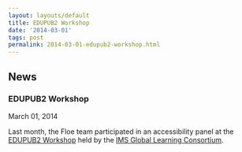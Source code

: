```yaml
---
layout: layouts/default
title: EDUPUB2 Workshop
date: '2014-03-01'
tags: post
permalink: 2014-03-01-edupub2-workshop.html
---
```

<article class="floe-content floe-news-item">
                <h2> News </h2>
                <h3>EDUPUB2 Workshop</h3>
                <time class="floe-date" datetime="2014-03-01">March 01, 2014</time>
                <p>Last month, the Floe team participated in an accessibility panel at the
                    <a href="http://imsglobal.org/edupub/agenda.html">EDUPUB2 Workshop</a> held by the <a href="http://www.imsglobal.org/">IMS Global Learning Consortium</a>.
                </p>
            </article>
